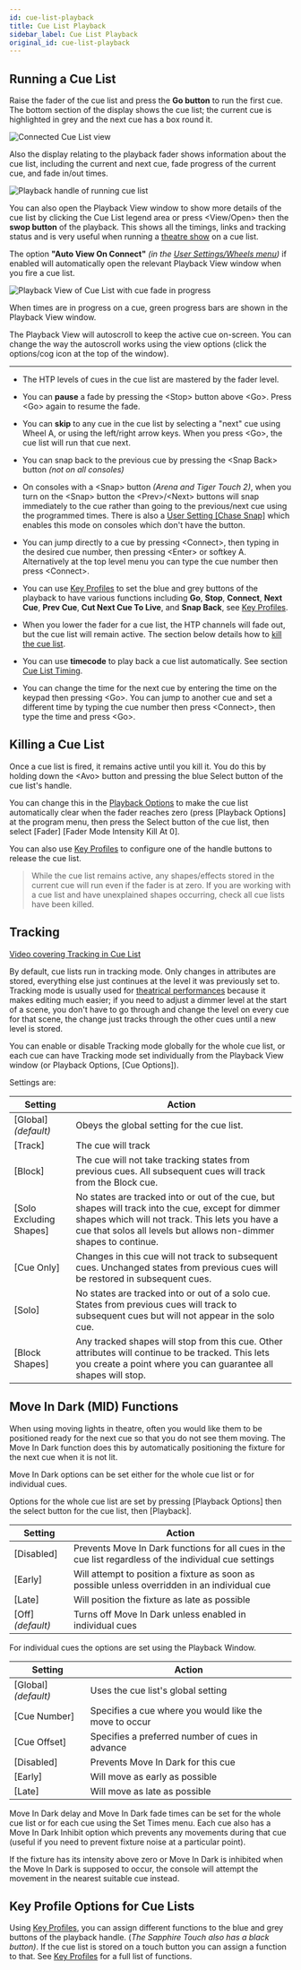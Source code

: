 ```yaml
---
id: cue-list-playback
title: Cue List Playback
sidebar_label: Cue List Playback
original_id: cue-list-playback
---
```


Running a Cue List
------------------

Raise the fader of the cue list and press the **Go button** to run the first
cue. The bottom section of the display shows the cue list; the current
cue is highlighted in grey and the next cue has a box round it.

![Connected Cue List view](/docs/images/Connected-Cue-List-view.png)

Also the display relating to the playback fader shows information about
the cue list, including the current and next cue, fade progress of the
current cue, and fade in/out times.

![Playback handle of running cue list](/docs/images/Playback-handle-of-running-cue-list.png)

You can also open the Playback View window to show more details of the
cue list by clicking the Cue List legend area or press \<View/Open\>
then the **swop button** of the playback. This shows all the timings, links
and tracking status and is very useful when running a [theatre show](theatre-programming.md) on a
cue list.

The option **"Auto View On Connect"** *(in the [User Settings/Wheels menu](../system-settings/user-settings.md#auto-view-on-connect))* if
enabled will automatically open the relevant Playback View window when
you fire a cue list.

![Playback View of Cue List with cue fade in progress](/docs/images/Playback-View-of-Cue-List-with-cue-fade-in-progress.png)

When times are in progress on a cue, green progress bars are shown in
the Playback View window.

The Playback View will autoscroll to keep the active cue on-screen. You
can change the way the autoscroll works using the view options (click
the options/cog icon at the top of the window).

---

-   The HTP levels of cues in the cue list are mastered by the fader level.

-   You can **pause** a fade by pressing the \<Stop\> button above \<Go\>.
    Press \<Go\> again to resume the fade.

-   You can **skip** to any cue in the cue list by selecting a "next" cue
    using Wheel A, or using the left/right arrow keys. When you press
    \<Go\>, the cue list will run that cue next.

-   You can snap back to the previous cue by pressing the \<Snap Back\>
    button *(not on all consoles)*

-   On consoles with a \<Snap\> button *(Arena and Tiger Touch 2)*, when
    you turn on the \<Snap\> button the \<Prev\>/\<Next\> buttons will
    snap immediately to the cue rather than going to the previous/next
    cue using the programmed times. There is also a 
    [User Setting \[Chase Snap\]](../system-settings/user-settings.md#chase-snap)
    which enables this mode on consoles which don't have the
    button.

-   You can jump directly to a cue by pressing \<Connect\>, then typing
    in the desired cue number, then pressing \<Enter\> or softkey A.
    Alternatively at the top level menu you can type the cue number then
    press \<Connect\>.

-   You can use [Key Profiles](../system-settings/key-profiles.md) to set the blue and grey buttons of the
    playback to have various functions including **Go**, **Stop**, **Connect**, **Next
    Cue**, **Prev Cue**, **Cut Next Cue To Live**, and **Snap Back**, see [Key Profiles](../system-settings/key-profiles.md#cue-lists).

-   When you lower the fader for a cue list, the HTP channels will fade
    out, but the cue list will remain active. The section below details
    how to [kill the cue list](#killing-a-cue-list).

-   You can use **timecode** to play back a cue list automatically. See
    section [Cue List Timing](cue-list-timing.md#running-a-cue-list-to-timecode).

-   You can change the time for the next cue by entering the time on the
    keypad then pressing \<Go\>. You can jump to another cue and set a
    different time by typing the cue number then press \<Connect\>, then
    type the time and press \<Go\>.

Killing a Cue List
------------------

Once a cue list is fired, it remains active until you kill it. You do
this by holding down the \<Avo\> button and pressing the blue Select
button of the cue list's handle.

You can change this in the [Playback Options](../cues/playback-options.md) to make the cue list
automatically clear when the fader reaches zero (press \[Playback
Options\] at the program menu, then press the Select button of the cue
list, then select \[Fader\] \[Fader Mode Intensity Kill At 0\].

You can also use [Key Profiles](../system-settings/key-profiles.md#cue-lists) to configure one of the handle buttons to
release the cue list.

> While the cue list remains active, any shapes/effects stored in the current cue will run even if the fader is at zero. If you are working with a cue list and have unexplained shapes occurring, check all cue lists have been killed.

Tracking
--------

[Video covering Tracking in Cue List](https://youtu.be/B2fTri0G2-A?t=20)

By default, cue lists run in tracking mode. Only changes in attributes
are stored, everything else just continues at the level it was
previously set to. Tracking mode is usually used for [theatrical
performances](theatre-programming.md) because it makes editing much easier; if you need to adjust
a dimmer level at the start of a scene, you don't have to go through and
change the level on every cue for that scene, the change just tracks
through the other cues until a new level is stored.

You can enable or disable Tracking mode globally for the whole cue list,
or each cue can have Tracking mode set individually from the Playback
View window (or Playback Options, \[Cue Options\]).

Settings are:

Setting | Action
--- | ---
\[Global\] *(default)* | Obeys the global setting for the cue list.
\[Track\] | The cue will track
\[Block\] | The cue will not take tracking states from previous cues. All subsequent cues will track from the Block cue.
\[Solo Excluding Shapes\] | No states are tracked into or out of the cue, but shapes will track into the cue, except for dimmer shapes which will not track. This lets you have a cue that solos all levels but allows non-dimmer shapes to continue.
\[Cue Only\] | Changes in this cue will not track to subsequent cues. Unchanged states from previous cues will be restored in subsequent cues.
\[Solo\] | No states are tracked into or out of a solo cue. States from previous cues will track to subsequent cues but will not appear in the solo cue.
\[Block Shapes\] | Any tracked shapes will stop from this cue. Other attributes will continue to be tracked. This lets you create a point where you can guarantee all shapes will stop.

Move In Dark (MID) Functions
----------------------------

When using moving lights in theatre, often you would like them to be
positioned ready for the next cue so that you do not see them moving.
The Move In Dark function does this by automatically positioning the
fixture for the next cue when it is not lit.

Move In Dark options can be set either for the whole cue list or for
individual cues.

Options for the whole cue list are set by pressing \[Playback Options\]
then the select button for the cue list, then \[Playback\].

Setting | Action
---|---
\[Disabled\] | Prevents Move In Dark functions for all cues in the cue list regardless of the individual cue settings
\[Early\] | Will attempt to position a fixture as soon as possible unless overridden in an individual cue
\[Late\] | Will position the fixture as late as possible
\[Off\] *(default)* | Turns off Move In Dark unless enabled in individual cues

For individual cues the options are set using the Playback Window.

Setting | Action
---|---
\[Global\] *(default)* | Uses the cue list's global setting
\[Cue Number\] | Specifies a cue where you would like the move to occur
\[Cue Offset\] | Specifies a preferred number of cues in advance
\[Disabled\] | Prevents Move In Dark for this cue
\[Early\] | Will move as early as possible
\[Late\] | Will move as late as possible

Move In Dark delay and Move In Dark fade times can be set for the
whole cue list or for each cue using the Set Times menu. Each cue
also has a Move In Dark Inhibit option which prevents any movements
during that cue (useful if you need to prevent fixture noise at a
particular point).

If the fixture has its intensity above zero or Move In Dark is
inhibited when the Move In Dark is supposed to occur, the console
will attempt the movement in the nearest suitable cue instead.

Key Profile Options for Cue Lists
---------------------------------

Using [Key Profiles](../system-settings/key-profiles.md), you can assign different functions to the blue and
grey buttons of the playback handle. (*The Sapphire Touch also has a
black button)*. If the cue list is stored on a touch button you can
assign a function to that. See [Key Profiles](../system-settings/key-profiles.md#cue-lists) for a full list of functions.